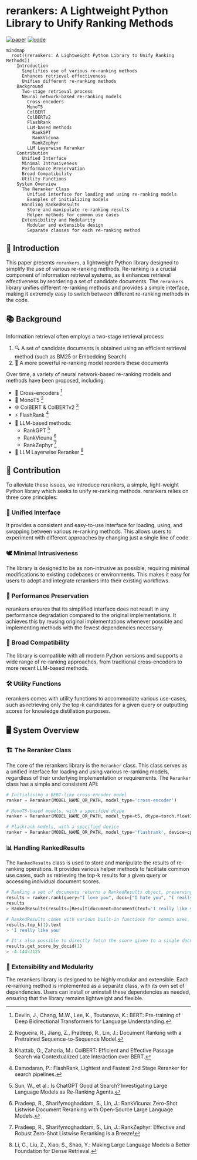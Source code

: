 # rerankers: A Lightweight Python Library to Unify Ranking Methods

[![paper](https://img.shields.io/badge/📄_paper-arXiv-b31b1b.svg)](https://arxiv.org/abs/2408.17344v1) [![code](https://img.shields.io/badge/💻_code-GitHub-181717.svg)](https://github.com/answerdotai/rerankers)

```mermaid
mindmap
  root((rerankers: A Lightweight Python Library to Unify Ranking Methods))
    Introduction
      Simplifies use of various re-ranking methods
      Enhances retrieval effectiveness
      Unifies different re-ranking methods
    Background
      Two-stage retrieval process
      Neural network-based re-ranking models
        Cross-encoders
        MonoT5
        ColBERT
        ColBERTv2
        FlashRank
        LLM-based methods
          RankGPT
          RankVicuna
          RankZephyr
        LLM Layerwise Reranker
    Contribution
      Unified Interface
      Minimal Intrusiveness
      Performance Preservation
      Broad Compatibility
      Utility Functions
    System Overview
      The Reranker Class
        Unified interface for loading and using re-ranking models
        Examples of initializing models
      Handling RankedResults
        Store and manipulate re-ranking results
        Helper methods for common use cases
      Extensibility and Modularity
        Modular and extensible design
        Separate classes for each re-ranking method
```

## 🌟 Introduction

This paper presents `rerankers`, a lightweight Python library designed to simplify the use of various re-ranking methods. Re-ranking is a crucial component of information retrieval systems, as it enhances retrieval effectiveness by reordering a set of candidate documents. The `rerankers` library unifies different re-ranking methods and provides a simple interface, making it extremely easy to switch between different re-ranking methods in the code.

## 📚 Background

Information retrieval often employs a two-stage retrieval process:

1. 🔍 A set of candidate documents is obtained using an efficient retrieval method (such as BM25 or Embedding Search)
2. 🔀 A more powerful re-ranking model reorders these documents

Over time, a variety of neural network-based re-ranking models and methods have been proposed, including:

- 🔄 Cross-encoders [^BERT]
- 🧠 MonoT5 [^MonoT5]
- 🌐 ColBERT & ColBERTv2 [^ColBERT]
- ⚡ FlashRank [^FlashRank]
- 🤖 LLM-based methods:
  - RankGPT [^RankGPT]
  - RankVicuna [^RankVicuna]
  - RankZephyr [^RankZephyr]
- 🧩 LLM Layerwise Reranker [^LLMLayerwise]

## 🎁 Contribution

To alleviate these issues, we introduce rerankers, a simple, light-weight Python library which seeks to unify re-ranking methods. rerankers relies on three core principles:

### 🔗 Unified Interface

It provides a consistent and easy-to-use interface for loading, using, and swapping between various re-ranking methods. This allows users to experiment with different approaches by changing just a single line of code.

### 🕊️ Minimal Intrusiveness

The library is designed to be as non-intrusive as possible, requiring minimal modifications to existing codebases or environments. This makes it easy for users to adopt and integrate rerankers into their existing workflows.

### 🚀 Performance Preservation

rerankers ensures that its simplified interface does not result in any performance degradation compared to the original implementations. It achieves this by reusing original implementations whenever possible and implementing methods with the fewest dependencies necessary.

### 🌈 Broad Compatibility

The library is compatible with all modern Python versions and supports a wide range of re-ranking approaches, from traditional cross-encoders to more recent LLM-based methods.

### 🛠️ Utility Functions

rerankers comes with utility functions to accommodate various use-cases, such as retrieving only the top-k candidates for a given query or outputting scores for knowledge distillation purposes.

## 🖥️ System Overview

### 🏗️ The Reranker Class

The core of the rerankers library is the `Reranker` class. This class serves as a unified interface for loading and using various re-ranking models, regardless of their underlying implementation or requirements. The `Reranker` class has a simple and consistent API:

```python
# Initialising a BERT-like cross-encoder model
ranker = Reranker(MODEL_NAME_OR_PATH, model_type='cross-encoder')

# MonoT5-based models, with a specified dtype
ranker = Reranker(MODEL_NAME_OR_PATH, model_type=t5, dtype=torch.float32)

# Flashrank models, with a specified device
ranker = Reranker(MODEL_NAME_OR_PATH, model_type='flashrank', device=cpu)
```

### 📊 Handling RankedResults

The `RankedResults` class is used to store and manipulate the results of re-ranking operations. It provides various helper methods to facilitate common use cases, such as retrieving the top-k results for a given query or accessing individual document scores.

```python
# Ranking a set of documents returns a RankedResults object, preserving meta-data and document-ids.
results = ranker.rank(query="I love you", docs=["I hate you", "I really like you"], doc_ids=[0,1], metadata=[{'source': 'twitter'}, {'source': 'reddit'}])
results
> RankedResults(results=[Result(document=Document(text='I really like you', doc_id=1, metadata={'source': 'twitter'}), score=-2.453125, rank=1), Result(document=Document(text='I hate you', doc_id=0, metadata={'source': 'reddit'}), score=-4.14453125, rank=2)], query='I love you', has_scores=True)

# RankedResults comes with various built-in functions for common uses, such as .top_k(), and all attributes are accessible:
results.top_k(1).text
> 'I really like you'

# It's also possible to directly fetch the score given to a single document
results.get_score_by_docid(1)
> -4.14453125
```

### 🧩 Extensibility and Modularity

The rerankers library is designed to be highly modular and extensible. Each re-ranking method is implemented as a separate class, with its own set of dependencies. Users can install or uninstall these dependencies as needed, ensuring that the library remains lightweight and flexible.

[^BERT]: Devlin, J., Chang, M.W., Lee, K., Toutanova, K.: BERT: Pre-training of Deep Bidirectional Transformers for Language Understanding.
[^MonoT5]: Nogueira, R., Jiang, Z., Pradeep, R., Lin, J.: Document Ranking with a Pretrained Sequence-to-Sequence Model.
[^ColBERT]: Khattab, O., Zaharia, M.: ColBERT: Efficient and Effective Passage Search via Contextualized Late Interaction over BERT.
[^RankGPT]: Sun, W., et al.: Is ChatGPT Good at Search? Investigating Large Language Models as Re-Ranking Agents.
[^RankVicuna]: Pradeep, R., Sharifymoghaddam, S., Lin, J.: RankVicuna: Zero-Shot Listwise Document Reranking with Open-Source Large Language Models.
[^RankZephyr]: Pradeep, R., Sharifymoghaddam, S., Lin, J.: RankZephyr: Effective and Robust Zero-Shot Listwise Reranking is a Breeze!
[^ColBERTv2]: Santhanam, K., Khattab, O., Saad-Falcon, J., Potts, C., Zaharia, M.: ColBERTv2: Effective and Efficient Retrieval via Lightweight Late Interaction.
[^LLMLayerwise]: Li, C., Liu, Z., Xiao, S., Shao, Y.: Making Large Language Models a Better Foundation for Dense Retrieval.
[^FlashRank]: Damodaran, P.: FlashRank, Lightest and Fastest 2nd Stage Reranker for search pipelines.


